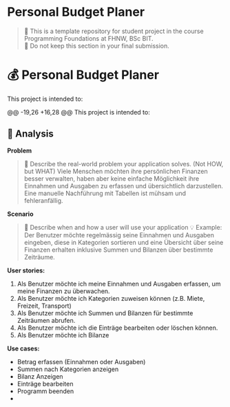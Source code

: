# Personal Budget Planer

> 🚧 This is a template repository for student project in the course Programming Foundations at FHNW, BSc BIT.  
> 🚧 Do not keep this section in your final submission.
# 💰 Personal Budget Planer

This project is intended to:

@@ -19,26 +16,28 @@ This project is intended to:
## 📝 Analysis

**Problem**
> 🚧 Describe the real-world problem your application solves. (Not HOW, but WHAT)
> Viele Menschen möchten ihre persönlichen Finanzen besser verwalten, haben aber keine einfache Möglichkeit ihre Einnahmen und Ausgaben zu erfassen und übersichtlich darzustellen. Eine manuelle Nachführung mit Tabellen ist mühsam und fehleranfällig.


**Scenario**
> 🚧 Describe when and how a user will use your application
💡 Example: Der Benutzer möchte regelmässig seine Einnahmen und Ausgaben eingeben, diese in Kategorien sortieren und eine Übersicht über seine Finanzen erhalten inklusive Summen und Bilanzen über bestimmte Zeiträume.

**User stories:**

1. Als Benutzer möchte ich meine Einnahmen und Ausgaben erfassen, um meine Finanzen zu überwachen.
2. Als Benutzer möchte ich Kategorien zuweisen können (z.B. Miete, Freizeit, Transport)
3. Als Benutzer möchte ich Summen und Bilanzen für bestimmte Zeiträumen abrufen.
4. Als Benutzer möchte ich die Einträge bearbeiten oder löschen können.
5. Als Benutzer möchte ich Bilanze

**Use cases:**
- Betrag erfassen (Einnahmen oder Ausgaben)
- Summen nach Kategorien anzeigen
- Bilanz Anzeigen
- Einträge bearbeiten
- Programm beenden
- 
